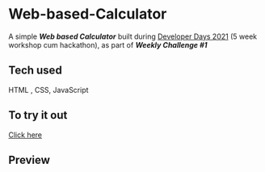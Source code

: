 # Web-based-Calculator
A simple <b><i>Web based Calculator</i></b> built during <a href="https://developerdays.tech/">Developer Days 2021</a> (5 week workshop cum hackathon), as part of <b><i>Weekly Challenge #1</i></b><br>
## Tech used
HTML , CSS, JavaScript
## To try it out 
<a href="#">Click here</a>
## Preview

